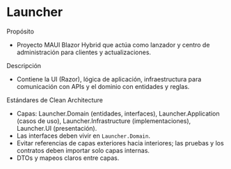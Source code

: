 # Launcher

Propósito

- Proyecto MAUI Blazor Hybrid que actúa como lanzador y centro de administración para clientes y actualizaciones.

Descripción

- Contiene la UI (Razor), lógica de aplicación, infraestructura para comunicación con APIs y el dominio con entidades y reglas.

Estándares de Clean Architecture

- Capas: Launcher.Domain (entidades, interfaces), Launcher.Application (casos de uso), Launcher.Infrastructure (implementaciones), Launcher.UI (presentación).
- Las interfaces deben vivir en `Launcher.Domain`.
- Evitar referencias de capas exteriores hacia interiores; las pruebas y los contratos deben importar solo capas internas.
- DTOs y mapeos claros entre capas.
